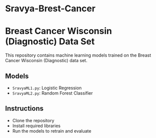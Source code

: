 # Sravya-Brest-Cancer
# Breast Cancer Wisconsin (Diagnostic) Data Set

This repository contains machine learning models trained on the Breast Cancer Wisconsin (Diagnostic) data set.

## Models
- `SravyaML1.py`: Logistic Regression
- `SravyaML2.py`: Random Forest Classifier

## Instructions
- Clone the repository
- Install required libraries
- Run the models to retrain and evaluate
